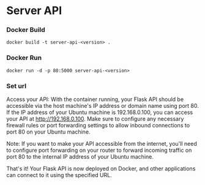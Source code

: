 # Server API

### Docker Build

```shell
docker build -t server-api-<version> .
```

### Docker Run

```shell
docker run -d -p 80:5000 server-api-<version>
```

### Set url

Access your API: With the container running, your Flask API should be accessible via the host machine's IP address or domain name using port 80. If the IP address of your Ubuntu machine is 192.168.0.100, you can access your API at http://192.168.0.100.
Make sure to configure any necessary firewall rules or port forwarding settings to allow inbound connections to port 80 on your Ubuntu machine.

Note: If you want to make your API accessible from the internet, you'll need to configure port forwarding on your router to forward incoming traffic on port 80 to the internal IP address of your Ubuntu machine.

That's it! Your Flask API is now deployed on Docker, and other applications can connect to it using the specified URL.
